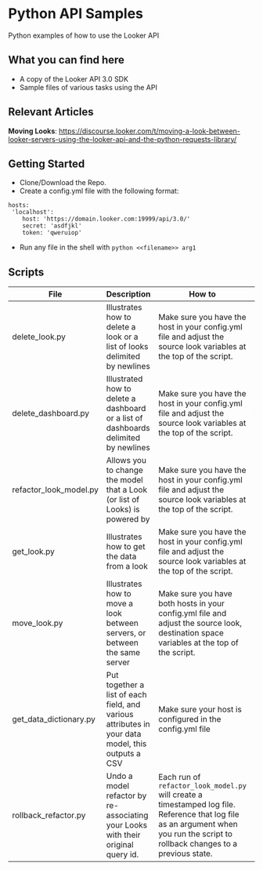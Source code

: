 # Python API Samples
Python examples of how to use the Looker API

## What you can find here
- A copy of the Looker API 3.0 SDK
- Sample files of various tasks using the API

## Relevant Articles
**Moving Looks**: https://discourse.looker.com/t/moving-a-look-between-looker-servers-using-the-looker-api-and-the-python-requests-library/

## Getting Started
- Clone/Download the Repo.
- Create a config.yml file with the following format:

```
hosts:
 'localhost':
    host: 'https://domain.looker.com:19999/api/3.0/'
    secret: 'asdfjkl'
    token: 'qweruiop'
```

- Run any file in the shell with `python <<filename>> arg1`

## Scripts

|File|Description|How to|Example
|----|----|----|----|
|delete_look.py|Illustrates how to delete a look or a list of looks delimited by newlines|Make sure you have the host in your config.yml file and adjust the source look variables at the top of the script.|python delete_look.py 14
|delete_dashboard.py|Illustrated how to delete a dashboard or a list of dashboards delimited by newlines|Make sure you have the host in your config.yml file and adjust the source look variables at the top of the script.|python delete_dashboard.py list.txt
|refactor_look_model.py|Allows you to change the model that a Look (or list of Looks) is powered by|Make sure you have the host in your config.yml file and adjust the source look variables at the top of the script.|python refactor_look_model.py 25 new_model
|get_look.py|Illustrates how to get the data from a look|Make sure you have the host in your config.yml file and adjust the source look variables at the top of the script.|
|move_look.py|Illustrates how to move a look between servers, or between the same server|Make sure you have both hosts in your config.yml file and adjust the source look, destination space variables at the top of the script.|
|get_data_dictionary.py|Put together a list of each field, and various attributes in your data model, this outputs a CSV|Make sure your host is configured in the config.yml file|python
|rollback_refactor.py| Undo a model refactor by re-associating your Looks with their original query id.| Each run of `refactor_look_model.py` will create a timestamped log file. Reference that log file as an argument when you run the script to rollback changes to a previous state.

